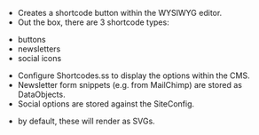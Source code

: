 * Creates a shortcode button within the WYSIWYG editor.
* Out the box, there are 3 shortcode types:
 - buttons
 - newsletters
 - social icons
* Configure Shortcodes.ss to display the options within the CMS.
* Newsletter form snippets (e.g. from MailChimp) are stored as DataObjects.
* Social options are stored against the SiteConfig.
 - by default, these will render as SVGs.
 
